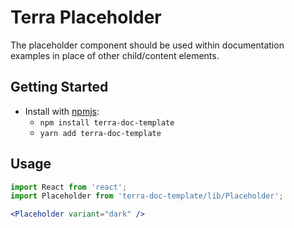 # Terra Placeholder

The placeholder component should be used within documentation examples in place of other child/content elements.

## Getting Started

- Install with [npmjs](https://www.npmjs.com):
  - `npm install terra-doc-template`
  - `yarn add terra-doc-template`

## Usage

```jsx
import React from 'react';
import Placeholder from 'terra-doc-template/lib/Placeholder';

<Placeholder variant="dark" />
```
